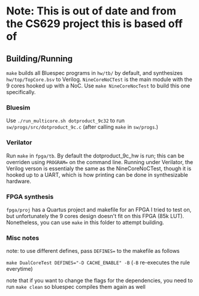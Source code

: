 # Note: This is out of date and from the CS629 project this is based off of

## Building/Running

`make` builds all Bluespec programs in `hw/tb/` by default, and synthesizes `hw/top/TopCore.bsv` to Verilog. `NineCoreNoCTest` is the main module with the 9 cores hooked up with a NoC. Use `make NineCoreNocTest` to build this one specifically.

### Bluesim

Use `./run_multicore.sh dotproduct_9c32` to run `sw/progs/src/dotproduct_9c.c` (after calling `make` in `sw/progs`.) 

### Verilator

Run `make` in `fpga/tb`. By default the dotproduct_9c_hw is run; this can be overriden using `PROGRAM=` on the command line. Running under Verilator, the Verilog verson is essentialy the same as the NineCoreNoCTest, though it is hooked up to a UART, which is how printing can be done in synthesizable hardware.

### FPGA synthesis

`fpga/proj` has a Quartus project and makefile for an FPGA I tried to test on, but unfortunately the 9 cores  design doesn't fit on this FPGA (85k LUT). Nonetheless, you can use `make` in this folder to attempt building.

### Misc notes 
note: to use different defines, pass `DEFINES=` to the makefile as follows

```make DualCoreTest DEFINES="-D CACHE_ENABLE" -B```
(`-B` re-executes the rule everytime)

note that if you want to change the flags for the dependencies, you need to run `make clean` so bluespec compiles them again as well